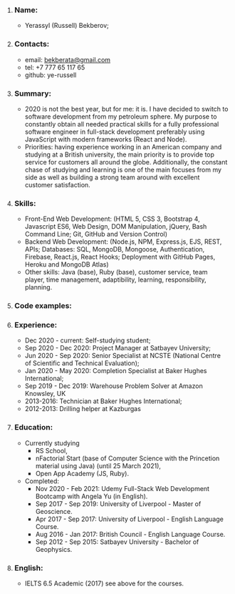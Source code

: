 1. ### Name:
   - Yerassyl (Russell) Bekberov;
2. ### Contacts:
   - email: bekberata@gmail.com
   - tel: +7 777 65 117 65
   - github: ye-russell
3. ### Summary:
   - 2020 is not the best year, but for me: it is. I have decided to switch to software development from my petroleum sphere. My purpose to constantly obtain all needed practical skills for a fully professional software engineer in full-stack development preferably using JavaScript with modern frameworks (React and Node).
   - Priorities: having experience working in an American company and studying at a British university, the main priority is to provide top service for customers all around the globe. Additionally, the constant chase of studying and learning is one of the main focuses from my side as well as building a strong team around with excellent customer satisfaction.
4. ### Skills:
   - Front-End Web Development: (HTML 5, CSS 3, Bootstrap 4, Javascript ES6, Web Design, DOM Manipulation, jQuery, Bash Command Line; Git, GitHub and Version Control)
   - Backend Web Development: (Node.js, NPM, Express.js, EJS, REST, APIs; Databases: SQL, MongoDB, Mongoose, Authentication, Firebase, React.js, React Hooks; Deployment with GitHub Pages, Heroku and MongoDB Atlas)
   - Other skills: Java (base), Ruby (base), customer service, team player, time management, adaptibility, learning, responsibility, planning.
5. ### Code examples:

6. ### Experience:
   - Dec 2020 - current: Self-studying student;
   - Sep 2020 - Dec 2020: Project Manager at Satbayev University;
   - Jun 2020 - Sep 2020: Senior Specialist at NCSTE (National Centre of Scientific and Technical Evaluation);
   - Jan 2020 - May 2020: Completion Specialist at Baker Hughes International;
   - Sep 2019 - Dec 2019: Warehouse Problem Solver at Amazon Knowsley, UK
   - 2013-2016: Technician at Baker Hughes International;
   - 2012-2013: Drilling helper at Kazburgas
7. ### Education:
   - Currently studying
     - RS School,
     - nFactorial Start (base of Computer Science with the Princetion material using Java) (until 25 March 2021),
     - Open App Academy (JS, Ruby).
   - Completed:
     - Nov 2020 - Feb 2021: Udemy Full-Stack Web Development Bootcamp with Angela Yu (in English).
     - Sep 2017 - Sep 2019: University of Liverpool - Master of Geoscience.
     - Apr 2017 - Sep 2017: University of Liverpool - English Language Course.
     - Aug 2016 - Jan 2017: British Council - English Language Course.
     - Sep 2012 - Sep 2015: Satbayev University - Bachelor of Geophysics.
8. ### English:
   - IELTS 6.5 Academic (2017) see above for the courses.
